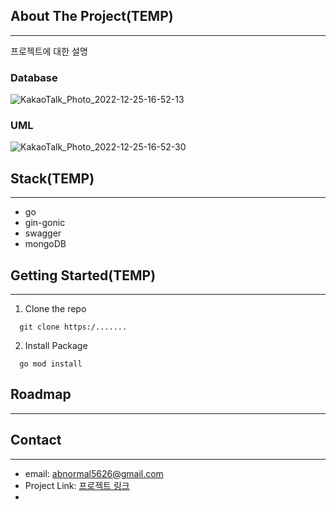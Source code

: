 
## About The Project(TEMP)
___
프로젝트에 대한 설명

### Database
![KakaoTalk_Photo_2022-12-25-16-52-13](https://user-images.githubusercontent.com/20445415/209460804-ec8e9781-81d8-4787-9816-d22df963d993.png)

### UML
![KakaoTalk_Photo_2022-12-25-16-52-30](https://user-images.githubusercontent.com/20445415/209460826-6179ab57-d72e-4b59-a465-aff9768bf82f.png)



## Stack(TEMP)
___
- go
- gin-gonic
- swagger
- mongoDB
## Getting Started(TEMP)
___

1. Clone the repo
  ```
    git clone https:/.......
  ```
2. Install Package 
  ```
    go mod install
  ```


## Roadmap
___

## Contact
___

- email: [abnormal5626@gmail.com]()
- Project Link: [프로젝트 링크]()
- 
